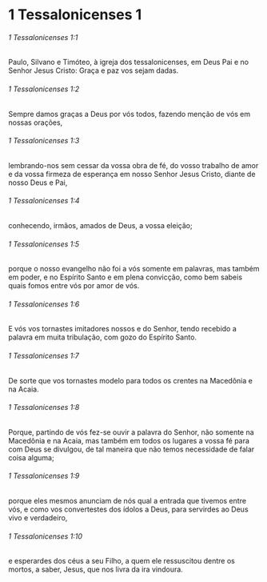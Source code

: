 # 1 Tessalonicenses 1

###### 1 Tessalonicenses 1:1

Paulo, Silvano e Timóteo, à igreja dos tessalonicenses, em Deus Pai e no Senhor Jesus Cristo: Graça e paz vos sejam dadas.

###### 1 Tessalonicenses 1:2

Sempre damos graças a Deus por vós todos, fazendo menção de vós em nossas orações,

###### 1 Tessalonicenses 1:3

lembrando-nos sem cessar da vossa obra de fé, do vosso trabalho de amor e da vossa firmeza de esperança em nosso Senhor Jesus Cristo, diante de nosso Deus e Pai,

###### 1 Tessalonicenses 1:4

conhecendo, irmãos, amados de Deus, a vossa eleição;

###### 1 Tessalonicenses 1:5

porque o nosso evangelho não foi a vós somente em palavras, mas também em poder, e no Espírito Santo e em plena convicção, como bem sabeis quais fomos entre vós por amor de vós.

###### 1 Tessalonicenses 1:6

E vós vos tornastes imitadores nossos e do Senhor, tendo recebido a palavra em muita tribulação, com gozo do Espírito Santo.

###### 1 Tessalonicenses 1:7

De sorte que vos tornastes modelo para todos os crentes na Macedônia e na Acaia.

###### 1 Tessalonicenses 1:8

Porque, partindo de vós fez-se ouvir a palavra do Senhor, não somente na Macedônia e na Acaia, mas também em todos os lugares a vossa fé para com Deus se divulgou, de tal maneira que não temos necessidade de falar coisa alguma;

###### 1 Tessalonicenses 1:9

porque eles mesmos anunciam de nós qual a entrada que tivemos entre vós, e como vos convertestes dos ídolos a Deus, para servirdes ao Deus vivo e verdadeiro,

###### 1 Tessalonicenses 1:10

e esperardes dos céus a seu Filho, a quem ele ressuscitou dentre os mortos, a saber, Jesus, que nos livra da ira vindoura.

